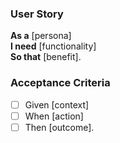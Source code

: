 ### User Story
**As a** [persona]  
**I need** [functionality]  
**So that** [benefit].

### Acceptance Criteria
- [ ] Given [context]  
- [ ] When [action]  
- [ ] Then [outcome].
